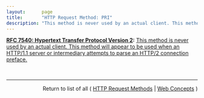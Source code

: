 ```yaml
---
layout:      page
title:       "HTTP Request Method: PRI"
description: "This method is never used by an actual client. This method will appear to be used when an HTTP/1.1 server or intermediary attempts to parse an HTTP/2 connection preface."
---
```


**[RFC 7540: Hypertext Transfer Protocol Version 2](/specs/IETF/RFC/7540 "This specification describes an optimized expression of the semantics of the Hypertext Transfer Protocol (HTTP). HTTP/2 enables a more efficient use of network resources and a reduced perception of latency by introducing header field compression and allowing multiple concurrent exchanges on the same connection. It also introduces unsolicited push of representations from servers to clients. This specification is an alternative to, but does not obsolete, the HTTP/1.1 message syntax. HTTP's existing semantics remain unchanged."):** [This method is never used by an actual client. This method will appear to be used when an HTTP/1.1 server or intermediary attempts to parse an HTTP/2 connection preface.](http://tools.ietf.org/html/rfc7540#section-3.5 "Read documentation for HTTP Request Method &#34;PRI&#34;")

<br/>
<hr/>

<p style="text-align: right">Return to list of all ( <a href="../http-methods">HTTP Request Methods</a> | <a href="../">Web Concepts</a> )</p>